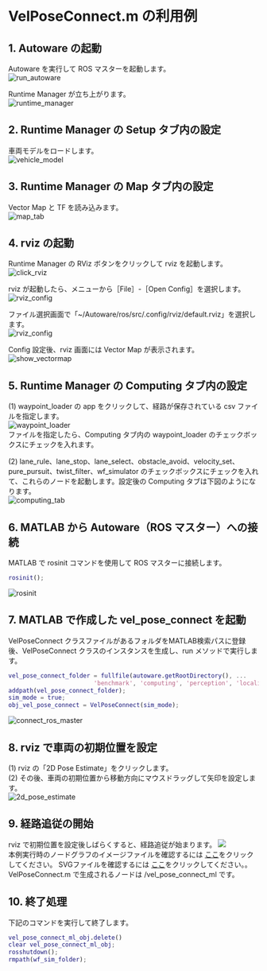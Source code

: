 # VelPoseConnect.m の利用例
## 1. Autoware の起動
Autoware を実行して ROS マスターを起動します。  
![run_autoware](../images/run_autoware.png)

Runtime Manager が立ち上がります。  
![runtime_manager](../images/runtime_manager.png)

## 2. Runtime Manager の Setup タブ内の設定
車両モデルをロードします。  
![vehicle_model](../images/setup_tab_load_vehicle_model.png)

## 3. Runtime Manager の Map タブ内の設定
Vector Map と TF を読み込みます。  
![map_tab](../images/map_tab_load_vectormap_tf.png)

## 4. rviz の起動
Runtime Manager の RViz ボタンをクリックして rviz を起動します。  
![click_rviz](../images/click_rviz.png)

rviz が起動したら、メニューから［File］-［Open Config］を選択します。  
![rviz_config](../images/rviz_file_open_config.png)  

ファイル選択画面で「~/Autoware/ros/src/.config/rviz/default.rviz」を選択します。  
![rviz_config](../images/choose_file_to_open.png)  

Config 設定後、rviz 画面には Vector Map が表示されます。  
![show_vectormap](../images/show_vectormap.png)

## 5. Runtime Manager の Computing タブ内の設定
(1) waypoint_loader の app をクリックして、経路が保存されている csv ファイルを指定します。  
![waypoint_loader](../images/waypoint_loader.png)  
ファイルを指定したら、Computing タブ内の waypoint_loader のチェックボックスにチェックを入れます。  

(2) lane_rule、lane_stop、lane_select、obstacle_avoid、velocity_set、pure_pursuit、twist_filter、wf_simulator のチェックボックスにチェックを入れて、これらのノードを起動します。設定後の Computing タブは下図のようになります。  
![computing_tab](images/vel_pose_connect/computing_tab.png)

## 6. MATLAB から Autoware（ROS マスター）への接続
MATLAB で rosinit コマンドを使用して ROS マスターに接続します。  
```MATLAB
rosinit();
```  
![rosinit](images/rosinit.png)

## 7. MATLAB で作成した vel_pose_connect を起動
VelPoseConnect クラスファイルがあるフォルダをMATLAB検索パスに登録後、VelPoseConnect クラスのインスタンスを生成し、run メソッドで実行します。  
```MATLAB
vel_pose_connect_folder = fullfile(autoware.getRootDirectory(), ...
                        'benchmark', 'computing', 'perception', 'localization', 'autoware_connector', 'vel_pose_connect');
addpath(vel_pose_connect_folder);
sim_mode = true;
obj_vel_pose_connect = VelPoseConnect(sim_mode);
```  
![connect_ros_master](images/vel_pose_connect/run_vel_pose_connect.png)
 
## 8. rviz で車両の初期位置を設定
(1) rviz の「2D Pose Estimate」をクリックします。  
(2) その後、車両の初期位置から移動方向にマウスドラッグして矢印を設定します。  
![2d_pose_estimate](images/2D_Pose_Estimate.png)

## 9. 経路追従の開始
rviz で初期位置を設定後しばらくすると、経路追従が始まります。
![](images/result_waypoint_follower.png)  
本例実行時のノードグラフのイメージファイルを確認するには
[ここ](images/vel_pose_connect/rosgraph.png)をクリックしてください。
SVGファイルを確認するには
[ここ](images/vel_pose_connect/rosgraph.png)をクリックしてください。。
VelPoseConnect.m で生成されるノードは /vel_pose_connect_ml です。

## 10. 終了処理

下記のコマンドを実行して終了します。  
```MATLAB
vel_pose_connect_ml_obj.delete()
clear vel_pose_connect_ml_obj;
rosshutdown();
rmpath(wf_sim_folder);
```